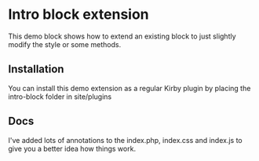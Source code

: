 # Intro block extension

This demo block shows how to extend an existing block to just slightly modify the style or some methods.

## Installation

You can install this demo extension as a regular Kirby plugin by placing the intro-block folder in site/plugins

## Docs

I've added lots of annotations to the index.php, index.css and index.js to give you a better idea how things work.
